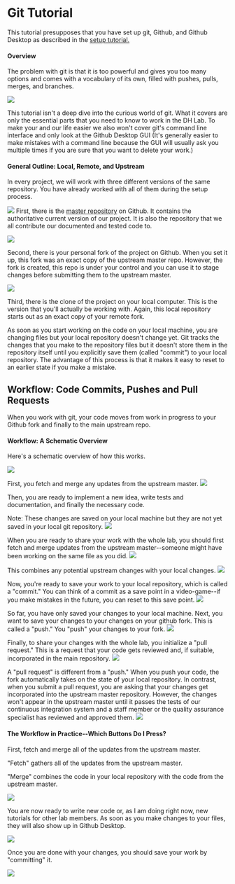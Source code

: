 # Git Tutorial

This tutorial presupposes that you have set up git, Github, and Github
Desktop as described in the
[setup tutorial.](https://github.com/dhmit/gender_novels/blob/devbranch/tutorials/setup.md)

#### Overview

The problem with git is that it is too powerful and gives you too many options
and comes with a vocabulary of its own, filled with pushes, pulls, merges, and
branches.

![](https://imgs.xkcd.com/comics/git.png)

This tutorial isn't a deep dive into the curious world of git. What it covers
are only the essential parts that you need to know to work in the DH Lab. To
make your and our life easier we also won't cover git's command line interface
and only look at the Github Desktop GUI (It's generally easier to make mistakes
with a command line because the GUI will usually ask you multiple times if
you are sure that you want to delete your work.)


#### General Outline: Local, Remote, and Upstream

In every project, we will work with three different versions of the same
repository. You have already worked with all of them during the setup process.

![](images/git/git_init_1.png)
First, there is the
[master repository](https://github.com/dhmit/gender_novels)
on Github. It contains the authoritative current version of our project. It is
also the repository that we all contribute our documented and tested code to.

![](images/git/git_init_2.png)

Second, there is your personal fork of the project on Github. When you set it
up, this fork was an exact copy of the upstream master repo. However, the fork
is created, this repo is under your control and you can use it to stage changes
before submitting them to the upstream master.

![](images/git/git_init_3.png)

Third, there is the clone of the project on your local computer. This is the
version that you'll actually be working with. Again, this local repository
starts out as an exact copy of your remote fork.

As soon as you start working on the code on your
local machine, you are changing files but your local repository doesn't change
yet. Git tracks the changes that you make to the repository files but it
doesn't store them in the repository itself until you explicitly save them
(called "commit") to your local repository. The advantage of this process is
that it makes it easy to reset to an earlier state if you make a mistake.

## Workflow: Code Commits, Pushes and Pull Requests
When you work with git, your code moves from work in progress to your
Github fork and finally to the main upstream repo.

#### Workflow: A Schematic Overview
Here's a schematic overview of how this works.

![](images/git/git_workflow_1.png)

First, you fetch and merge any updates from the upstream master.
![](images/git/git_workflow_2.png)

Then, you are ready to implement a new idea, write tests and documentation, and finally the 
necessary code.

Note: These changes are saved on your local machine but they are not yet saved in your local
git repository.
![](images/git/git_workflow_3.png)

When you are ready to share your work with the whole lab, you should first fetch and merge 
updates from the upstream master--someone might have been working on the same file as you did.
![](images/git/git_workflow_4.png)

This combines any potential upstream changes with your local changes.
![](images/git/git_workflow_5.png)

Now, you're ready to save your work to your local repository, which is called a "commit."
You can think of a commit as a save point in a video-game--if you make mistakes in the future,
you can reset to this save point.
![](images/git/git_workflow_6.png)

So far, you have only saved your changes to your local machine. Next, you want to save your
changes to your changes on your github fork. This is called a "push." You "push" your changes
to your fork.
![](images/git/git_workflow_7.png)

Finally, to share your changes with the whole lab, you initialize a "pull request." This is a
request that your code gets reviewed and, if suitable, incorporated in the main repository.
![](images/git/git_workflow_8.png)

A "pull request" is different from a "push." When you push your code, the fork automatically
takes on the state of your local repository. In contrast, when you submit a pull request, 
you are asking that your changes get incorporated into the upstream master repository. However,
the changes won't appear in the upstream master until it passes the tests of our continuous
integration system and a staff member or the quality assurance specialist has reviewed and 
approved them. 
![](images/git/git_workflow_9.png)

#### The Workflow in Practice--Which Buttons Do I Press?


First, fetch and merge all of the updates from the upstream master.

"Fetch" gathers all of the updates from the upstream master. 

"Merge" combines the code in your local repository with the code from the upstream
master.

![](images/git/git_workflow_practice_1.png)


You are now ready to write new code or, as I am doing right now, new tutorials for
other lab members. As soon as you make changes to your files, they will also show up
in Github Desktop.


![](images/git/git_workflow_practice_2.png)

Once you are done with your changes, you should save your work by "committing" it.


![](images/git/git_workflow_practice_3.png)

